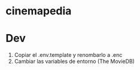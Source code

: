 # cinemapedia

# Dev

1. Copiar el .env.template y renombarlo a .enc
2. Cambiar las variables de entorno (The MovieDB)
